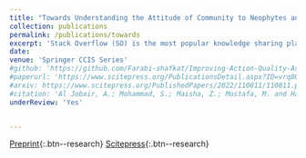 ```yaml
---
title: "Towards Understanding the Attitude of Community to Neophytes and Their Activities while Facing Unwelcoming Environment in Stack Overflow"
collection: publications
permalink: /publications/towards
excerpt: 'Stack Overflow (SO) is the most popular knowledge sharing platform for novice to experienced programmers. It is growing gradually with its rapidly expanding community of new users. However, the hostile environment towards new users is a burning issue for several years, which hinders the enhancement of a skillful community. In this research, we study a subset of users who are either registered in the last 45 days or have a reputation less than or equal to 50 and term them as “neophytes”. We study if neophytes experience unwelcoming environment when cooperating on Stack Overflow, if so, determine the potential reasons behind this problem and determine how much adverse situation affects neophytes activity. According to our findings, neophytes do face difficulty while cooperating on the platform. The causes for the difficulties include deleting or closing of posts, no answer to the post, rude comments etc. Moreover, the activeness of regular users are found to be 6.71 times more than the neophytes who face adverse situation. It depicts that facing adverse situation reduce the activeness of neophytes. The study is an initiative to address the problems and pathway to maintain a friendly environment for all. The findings of our research study can be used to develop guidance in making the Stack Overflow community more user-friendly as well as aid researchers in future studies to improve the Stack Overflow environment.'
date: 
venue: 'Springer CCIS Series'
#github: 'https://github.com/Farabi-shafkat/Improving-Action-Quality-Assessment-using-ResNets-and-Weighted-Aggregation'
#paperurl: 'https://www.scitepress.org/PublicationsDetail.aspx?ID=vrq8QbZQ28M=&t=1'
#arxiv: https://www.scitepress.org/PublishedPapers/2022/110811/110811.pdf
#citation: 'Al Jobair, A.; Mohammad, S.; Maisha, Z.; Mostafa, M. and Haque, M. (2022). An Empirical Study on Neophytes of Stack Overflow: How Welcoming the Community is towards Them. In Proceedings of the 17th International Conference on Evaluation of Novel Approaches to Software Engineering - ENASE, ISBN 978-989-758-568-5; ISSN 2184-4895, pages 197-208. DOI: 10.5220/0011081100003176'
underReview: 'Yes'


---
```


[Preprint](https://www.scitepress.org/PublishedPapers/2022/110811/110811.pdf){:.btn--research}
[Scitepress](https://www.scitepress.org/PublicationsDetail.aspx?ID=vrq8QbZQ28M=&t=1){:.btn--research}
